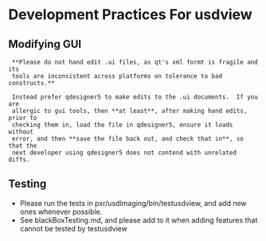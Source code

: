 # Development Practices For usdview

## Modifying GUI

     **Please do not hand edit .ui files, as qt's xml formt is fragile and its
     tools are inconsistent across platforms on tolerance to bad constructs.**
     
     Instead prefer qdesigner5 to make edits to the .ui documents.  If you are 
     allergic to gui tools, then **at least**, after making hand edits, prior to
     checking them in, load the file in qdesigner5, ensure it loads without 
     error, and then **save the file back out, and check that in**, so that the
     next developer using qdesigner5 does not contend with unrelated diffs.
     


## Testing

- Please run the tests in pxr/usdImaging/bin/testusdview, and add new ones
  whenever possible.
- See blackBoxTesting.md, and please add to it when adding features that
  cannot be tested by testusdview
